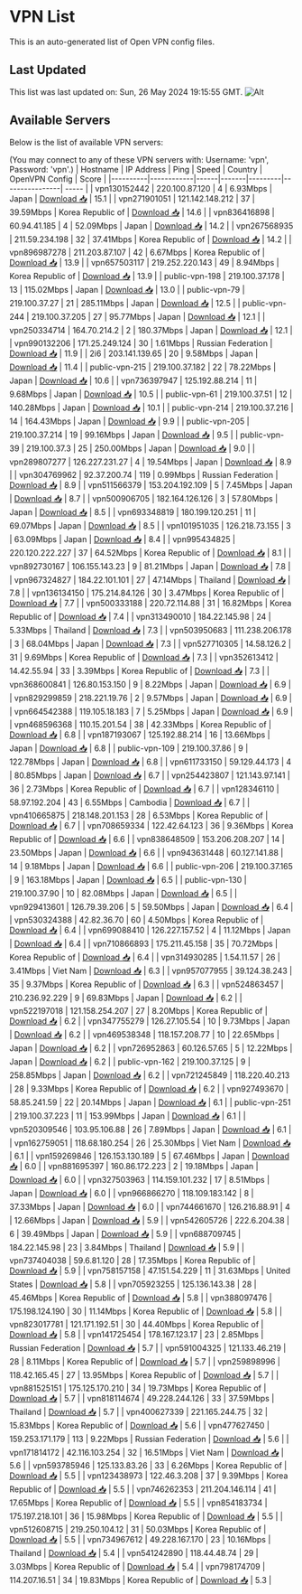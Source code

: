 # VPN List

This is an auto-generated list of Open VPN config files.

## Last Updated

This list was last updated on: Sun, 26 May 2024 19:15:55 GMT.
![Alt](https://repobeats.axiom.co/api/embed/186b98318ef1479477931607c1ad7d823f12451f.svg "Repobeats analytics image")

## Available Servers

Below is the list of available VPN servers:

(You may connect to any of these VPN servers with: Username: 'vpn', Password: 'vpn'.)
| Hostname | IP Address | Ping | Speed | Country | OpenVPN Config | Score |
|----------|------------|------|-------|---------|----------------| ----- |
| vpn130152442 | 220.100.87.120 | 4 | 6.93Mbps | Japan | [Download 📥](./configs/server_0_JP.ovpn) | 15.1 |
| vpn271901051 | 121.142.148.212 | 37 | 39.59Mbps | Korea Republic of | [Download 📥](./configs/server_1_KR.ovpn) | 14.6 |
| vpn836416898 | 60.94.41.185 | 4 | 52.09Mbps | Japan | [Download 📥](./configs/server_2_JP.ovpn) | 14.2 |
| vpn267568935 | 211.59.234.198 | 32 | 37.41Mbps | Korea Republic of | [Download 📥](./configs/server_3_KR.ovpn) | 14.2 |
| vpn896987278 | 211.203.87.107 | 42 | 6.67Mbps | Korea Republic of | [Download 📥](./configs/server_4_KR.ovpn) | 13.9 |
| vpn657503117 | 219.252.220.143 | 49 | 8.94Mbps | Korea Republic of | [Download 📥](./configs/server_5_KR.ovpn) | 13.9 |
| public-vpn-198 | 219.100.37.178 | 13 | 115.02Mbps | Japan | [Download 📥](./configs/server_6_JP.ovpn) | 13.0 |
| public-vpn-79 | 219.100.37.27 | 21 | 285.11Mbps | Japan | [Download 📥](./configs/server_7_JP.ovpn) | 12.5 |
| public-vpn-244 | 219.100.37.205 | 27 | 95.77Mbps | Japan | [Download 📥](./configs/server_8_JP.ovpn) | 12.1 |
| vpn250334714 | 164.70.214.2 | 2 | 180.37Mbps | Japan | [Download 📥](./configs/server_9_JP.ovpn) | 12.1 |
| vpn990132206 | 171.25.249.124 | 30 | 1.61Mbps | Russian Federation | [Download 📥](./configs/server_10_RU.ovpn) | 11.9 |
| 2i6 | 203.141.139.65 | 20 | 9.58Mbps | Japan | [Download 📥](./configs/server_11_JP.ovpn) | 11.4 |
| public-vpn-215 | 219.100.37.182 | 22 | 78.22Mbps | Japan | [Download 📥](./configs/server_12_JP.ovpn) | 10.6 |
| vpn736397947 | 125.192.88.214 | 11 | 9.68Mbps | Japan | [Download 📥](./configs/server_13_JP.ovpn) | 10.5 |
| public-vpn-61 | 219.100.37.51 | 12 | 140.28Mbps | Japan | [Download 📥](./configs/server_14_JP.ovpn) | 10.1 |
| public-vpn-214 | 219.100.37.216 | 14 | 164.43Mbps | Japan | [Download 📥](./configs/server_15_JP.ovpn) | 9.9 |
| public-vpn-205 | 219.100.37.214 | 19 | 99.16Mbps | Japan | [Download 📥](./configs/server_16_JP.ovpn) | 9.5 |
| public-vpn-39 | 219.100.37.3 | 25 | 250.00Mbps | Japan | [Download 📥](./configs/server_17_JP.ovpn) | 9.0 |
| vpn289807277 | 126.227.231.27 | 4 | 19.54Mbps | Japan | [Download 📥](./configs/server_18_JP.ovpn) | 8.9 |
| vpn304769962 | 92.37.200.74 | 119 | 0.99Mbps | Russian Federation | [Download 📥](./configs/server_19_RU.ovpn) | 8.9 |
| vpn511566379 | 153.204.192.109 | 5 | 7.45Mbps | Japan | [Download 📥](./configs/server_20_JP.ovpn) | 8.7 |
| vpn500906705 | 182.164.126.126 | 3 | 57.80Mbps | Japan | [Download 📥](./configs/server_21_JP.ovpn) | 8.5 |
| vpn693348819 | 180.199.120.251 | 11 | 69.07Mbps | Japan | [Download 📥](./configs/server_22_JP.ovpn) | 8.5 |
| vpn101951035 | 126.218.73.155 | 3 | 63.09Mbps | Japan | [Download 📥](./configs/server_23_JP.ovpn) | 8.4 |
| vpn995434825 | 220.120.222.227 | 37 | 64.52Mbps | Korea Republic of | [Download 📥](./configs/server_24_KR.ovpn) | 8.1 |
| vpn892730167 | 106.155.143.23 | 9 | 81.21Mbps | Japan | [Download 📥](./configs/server_25_JP.ovpn) | 7.8 |
| vpn967324827 | 184.22.101.101 | 27 | 47.14Mbps | Thailand | [Download 📥](./configs/server_26_TH.ovpn) | 7.8 |
| vpn136134150 | 175.214.84.126 | 30 | 3.47Mbps | Korea Republic of | [Download 📥](./configs/server_27_KR.ovpn) | 7.7 |
| vpn500333188 | 220.72.114.88 | 31 | 16.82Mbps | Korea Republic of | [Download 📥](./configs/server_28_KR.ovpn) | 7.4 |
| vpn313490010 | 184.22.145.98 | 24 | 5.33Mbps | Thailand | [Download 📥](./configs/server_29_TH.ovpn) | 7.3 |
| vpn503950683 | 111.238.206.178 | 3 | 68.04Mbps | Japan | [Download 📥](./configs/server_30_JP.ovpn) | 7.3 |
| vpn527710305 | 14.58.126.2 | 31 | 9.69Mbps | Korea Republic of | [Download 📥](./configs/server_31_KR.ovpn) | 7.3 |
| vpn352613412 | 14.42.55.94 | 33 | 3.39Mbps | Korea Republic of | [Download 📥](./configs/server_32_KR.ovpn) | 7.3 |
| vpn368600841 | 126.80.153.150 | 9 | 8.22Mbps | Japan | [Download 📥](./configs/server_33_JP.ovpn) | 6.9 |
| vpn829299859 | 218.221.19.76 | 2 | 9.57Mbps | Japan | [Download 📥](./configs/server_34_JP.ovpn) | 6.9 |
| vpn664542388 | 119.105.18.183 | 7 | 5.25Mbps | Japan | [Download 📥](./configs/server_35_JP.ovpn) | 6.9 |
| vpn468596368 | 110.15.201.54 | 38 | 42.33Mbps | Korea Republic of | [Download 📥](./configs/server_36_KR.ovpn) | 6.8 |
| vpn187193067 | 125.192.88.214 | 16 | 13.66Mbps | Japan | [Download 📥](./configs/server_37_JP.ovpn) | 6.8 |
| public-vpn-109 | 219.100.37.86 | 9 | 122.78Mbps | Japan | [Download 📥](./configs/server_38_JP.ovpn) | 6.8 |
| vpn611733150 | 59.129.44.173 | 4 | 80.85Mbps | Japan | [Download 📥](./configs/server_39_JP.ovpn) | 6.7 |
| vpn254423807 | 121.143.97.141 | 36 | 2.73Mbps | Korea Republic of | [Download 📥](./configs/server_40_KR.ovpn) | 6.7 |
| vpn128346110 | 58.97.192.204 | 43 | 6.55Mbps | Cambodia | [Download 📥](./configs/server_41_KH.ovpn) | 6.7 |
| vpn410665875 | 218.148.201.153 | 28 | 6.53Mbps | Korea Republic of | [Download 📥](./configs/server_42_KR.ovpn) | 6.7 |
| vpn708659334 | 122.42.64.123 | 36 | 9.36Mbps | Korea Republic of | [Download 📥](./configs/server_43_KR.ovpn) | 6.6 |
| vpn838648509 | 153.206.208.207 | 14 | 23.50Mbps | Japan | [Download 📥](./configs/server_44_JP.ovpn) | 6.6 |
| vpn943631448 | 60.127.141.88 | 14 | 9.18Mbps | Japan | [Download 📥](./configs/server_45_JP.ovpn) | 6.6 |
| public-vpn-206 | 219.100.37.165 | 9 | 163.18Mbps | Japan | [Download 📥](./configs/server_46_JP.ovpn) | 6.5 |
| public-vpn-130 | 219.100.37.90 | 10 | 82.08Mbps | Japan | [Download 📥](./configs/server_47_JP.ovpn) | 6.5 |
| vpn929413601 | 126.79.39.206 | 5 | 59.50Mbps | Japan | [Download 📥](./configs/server_48_JP.ovpn) | 6.4 |
| vpn530324388 | 42.82.36.70 | 60 | 4.50Mbps | Korea Republic of | [Download 📥](./configs/server_49_KR.ovpn) | 6.4 |
| vpn699088410 | 126.227.157.52 | 4 | 11.12Mbps | Japan | [Download 📥](./configs/server_50_JP.ovpn) | 6.4 |
| vpn710866893 | 175.211.45.158 | 35 | 70.72Mbps | Korea Republic of | [Download 📥](./configs/server_51_KR.ovpn) | 6.4 |
| vpn314930285 | 1.54.11.57 | 26 | 3.41Mbps | Viet Nam | [Download 📥](./configs/server_52_VN.ovpn) | 6.3 |
| vpn957077955 | 39.124.38.243 | 35 | 9.37Mbps | Korea Republic of | [Download 📥](./configs/server_53_KR.ovpn) | 6.3 |
| vpn524863457 | 210.236.92.229 | 9 | 69.83Mbps | Japan | [Download 📥](./configs/server_54_JP.ovpn) | 6.2 |
| vpn522197018 | 121.158.254.207 | 27 | 8.20Mbps | Korea Republic of | [Download 📥](./configs/server_55_KR.ovpn) | 6.2 |
| vpn347755279 | 126.27.105.54 | 10 | 9.73Mbps | Japan | [Download 📥](./configs/server_56_JP.ovpn) | 6.2 |
| vpn469538348 | 118.157.208.77 | 10 | 22.65Mbps | Japan | [Download 📥](./configs/server_57_JP.ovpn) | 6.2 |
| vpn726952863 | 60.126.57.65 | 5 | 12.22Mbps | Japan | [Download 📥](./configs/server_58_JP.ovpn) | 6.2 |
| public-vpn-162 | 219.100.37.125 | 9 | 258.85Mbps | Japan | [Download 📥](./configs/server_59_JP.ovpn) | 6.2 |
| vpn721245849 | 118.220.40.213 | 28 | 9.33Mbps | Korea Republic of | [Download 📥](./configs/server_60_KR.ovpn) | 6.2 |
| vpn927493670 | 58.85.241.59 | 22 | 20.14Mbps | Japan | [Download 📥](./configs/server_61_JP.ovpn) | 6.1 |
| public-vpn-251 | 219.100.37.223 | 11 | 153.99Mbps | Japan | [Download 📥](./configs/server_62_JP.ovpn) | 6.1 |
| vpn520309546 | 103.95.106.88 | 26 | 7.89Mbps | Japan | [Download 📥](./configs/server_63_JP.ovpn) | 6.1 |
| vpn162759051 | 118.68.180.254 | 26 | 25.30Mbps | Viet Nam | [Download 📥](./configs/server_64_VN.ovpn) | 6.1 |
| vpn159269846 | 126.153.130.189 | 5 | 67.46Mbps | Japan | [Download 📥](./configs/server_65_JP.ovpn) | 6.0 |
| vpn881695397 | 160.86.172.223 | 2 | 19.18Mbps | Japan | [Download 📥](./configs/server_66_JP.ovpn) | 6.0 |
| vpn327503963 | 114.159.101.232 | 17 | 8.51Mbps | Japan | [Download 📥](./configs/server_67_JP.ovpn) | 6.0 |
| vpn966866270 | 118.109.183.142 | 8 | 37.33Mbps | Japan | [Download 📥](./configs/server_68_JP.ovpn) | 6.0 |
| vpn744661670 | 126.216.88.91 | 4 | 12.66Mbps | Japan | [Download 📥](./configs/server_69_JP.ovpn) | 5.9 |
| vpn542605726 | 222.6.204.38 | 6 | 39.49Mbps | Japan | [Download 📥](./configs/server_70_JP.ovpn) | 5.9 |
| vpn688709745 | 184.22.145.98 | 23 | 3.84Mbps | Thailand | [Download 📥](./configs/server_71_TH.ovpn) | 5.9 |
| vpn737404038 | 59.6.81.120 | 28 | 17.35Mbps | Korea Republic of | [Download 📥](./configs/server_72_KR.ovpn) | 5.9 |
| vpn758157158 | 47.151.54.229 | 11 | 31.63Mbps | United States | [Download 📥](./configs/server_73_US.ovpn) | 5.8 |
| vpn705923255 | 125.136.143.38 | 28 | 45.46Mbps | Korea Republic of | [Download 📥](./configs/server_74_KR.ovpn) | 5.8 |
| vpn388097476 | 175.198.124.190 | 30 | 11.14Mbps | Korea Republic of | [Download 📥](./configs/server_75_KR.ovpn) | 5.8 |
| vpn823017781 | 121.171.192.51 | 30 | 44.40Mbps | Korea Republic of | [Download 📥](./configs/server_76_KR.ovpn) | 5.8 |
| vpn141725454 | 178.167.123.17 | 23 | 2.85Mbps | Russian Federation | [Download 📥](./configs/server_77_RU.ovpn) | 5.7 |
| vpn591004325 | 121.133.46.219 | 28 | 8.11Mbps | Korea Republic of | [Download 📥](./configs/server_78_KR.ovpn) | 5.7 |
| vpn259898996 | 118.42.165.45 | 27 | 13.95Mbps | Korea Republic of | [Download 📥](./configs/server_79_KR.ovpn) | 5.7 |
| vpn881525151 | 175.125.170.210 | 34 | 19.73Mbps | Korea Republic of | [Download 📥](./configs/server_80_KR.ovpn) | 5.7 |
| vpn818114674 | 49.228.244.126 | 33 | 37.59Mbps | Thailand | [Download 📥](./configs/server_81_TH.ovpn) | 5.7 |
| vpn400627339 | 221.165.244.75 | 32 | 15.83Mbps | Korea Republic of | [Download 📥](./configs/server_82_KR.ovpn) | 5.6 |
| vpn477627450 | 159.253.171.179 | 113 | 9.22Mbps | Russian Federation | [Download 📥](./configs/server_83_RU.ovpn) | 5.6 |
| vpn171814172 | 42.116.103.254 | 32 | 16.51Mbps | Viet Nam | [Download 📥](./configs/server_84_VN.ovpn) | 5.6 |
| vpn593785946 | 125.133.83.26 | 33 | 6.26Mbps | Korea Republic of | [Download 📥](./configs/server_85_KR.ovpn) | 5.5 |
| vpn123438973 | 122.46.3.208 | 37 | 9.39Mbps | Korea Republic of | [Download 📥](./configs/server_86_KR.ovpn) | 5.5 |
| vpn746262353 | 211.204.146.114 | 41 | 17.65Mbps | Korea Republic of | [Download 📥](./configs/server_87_KR.ovpn) | 5.5 |
| vpn854183734 | 175.197.218.101 | 36 | 15.98Mbps | Korea Republic of | [Download 📥](./configs/server_88_KR.ovpn) | 5.5 |
| vpn512608715 | 219.250.104.12 | 31 | 50.03Mbps | Korea Republic of | [Download 📥](./configs/server_89_KR.ovpn) | 5.5 |
| vpn734967612 | 49.228.167.170 | 23 | 10.16Mbps | Thailand | [Download 📥](./configs/server_90_TH.ovpn) | 5.4 |
| vpn541242890 | 118.44.48.74 | 29 | 3.03Mbps | Korea Republic of | [Download 📥](./configs/server_91_KR.ovpn) | 5.4 |
| vpn798174709 | 114.207.16.51 | 34 | 19.83Mbps | Korea Republic of | [Download 📥](./configs/server_92_KR.ovpn) | 5.3 |
